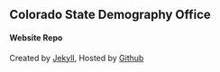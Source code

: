 ## Colorado State Demography Office

#### Website Repo

Created by [Jekyll](https://www.google.com/url?sa=t&rct=j&q=&esrc=s&source=web&cd=1&cad=rja&uact=8&ved=0ahUKEwiomYWZkr7JAhXBqx4KHQo4BfsQFggcMAA&url=https%3A%2F%2Fjekyllrb.com%2F&usg=AFQjCNHgsz7PiooAF925-hctblr--aL9Ig&bvm=bv.108538919,d.cGc), Hosted by [Github](https://github.com/)
